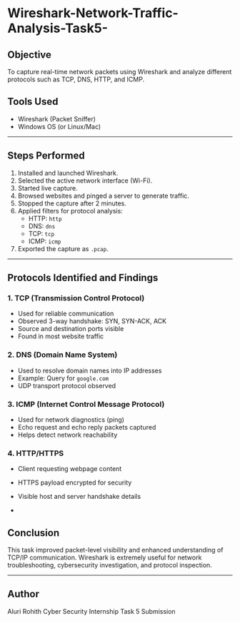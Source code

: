 
# Wireshark-Network-Traffic-Analysis-Task5-

## Objective
To capture real-time network packets using Wireshark and analyze different protocols such as TCP, DNS, HTTP, and ICMP.

##  Tools Used
- Wireshark (Packet Sniffer)
- Windows OS (or Linux/Mac)

---

##  Steps Performed
1. Installed and launched Wireshark.
2. Selected the active network interface (Wi-Fi).
3. Started live capture.
4. Browsed websites and pinged a server to generate traffic.
5. Stopped the capture after 2 minutes.
6. Applied filters for protocol analysis:
   - HTTP: `http`
   - DNS: `dns`
   - TCP: `tcp`
   - ICMP: `icmp`
7. Exported the capture as `.pcap`.

---

##  Protocols Identified and Findings

###  1. TCP (Transmission Control Protocol)
- Used for reliable communication
- Observed 3-way handshake: SYN, SYN-ACK, ACK
- Source and destination ports visible
- Found in most website traffic

###  2. DNS (Domain Name System)
- Used to resolve domain names into IP addresses
- Example: Query for `google.com`
- UDP transport protocol observed

###  3. ICMP (Internet Control Message Protocol)
- Used for network diagnostics (ping)
- Echo request and echo reply packets captured
- Helps detect network reachability

###  4. HTTP/HTTPS
- Client requesting webpage content
- HTTPS payload encrypted for security
- Visible host and server handshake details

-
##  Conclusion
This task improved packet-level visibility and enhanced understanding of TCP/IP communication. Wireshark is extremely useful for network troubleshooting, cybersecurity investigation, and protocol inspection.

---

##  Author
Aluri Rohith
Cyber Security Internship Task 5 Submission
